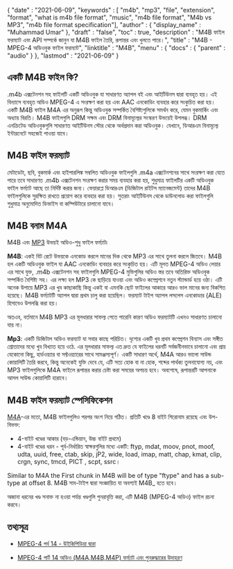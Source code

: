 {
  "date" : "2021-06-09",
  "keywords" : [ "m4b", "mp3", "file", "extension", "format", "what is m4b file format", "music", "m4b file format", "M4b vs MP3", "m4b file format specification"],
  "author" : {
    "display_name" : "Muhammad Umar"
},
  "draft" : "false",
  "toc" : true,
  "description" : "M4B ফাইল ফরম্যাট এবং API সম্পর্কে জানুন যা M4B ফাইল তৈরি, রূপান্তর এবং খুলতে পারে।",
  "title" : "M4B - MPEG-4 অডিওবুক ফাইল ফরম্যাট",
  "linktitle" : "M4B",
  "menu" : {
    "docs" : {
      "parent" : "audio"
}
},
  "lastmod" : "2021-06-09"
}

## একটি M4B ফাইল কি?

.m4b এক্সটেনশন সহ ফাইলটি একটি অডিওবুক যা সাধারণত অ্যাপল বই এবং আইটিউনস দ্বারা ব্যবহৃত হয়। এই বিন্যাসে ব্যবহৃত অডিও MPEG-4 এ সংরক্ষণ করা হয় এবং AAC এনকোডিং ব্যবহার করে সংকুচিত করা হয়। একটি M4B ফাইল M4A এর অনুরূপ কিন্তু অডিওবুক সম্পর্কিত বৈশিষ্ট্যগুলিকে সমর্থন করে, যেমন বুকমার্কিং এবং অধ্যায় বিরতি। M4B ফাইলগুলি DRM সক্ষম এবং DRM বিনামূল্যের সংস্করণ উভয়েই উপলব্ধ। DRM এনক্রিটেড অডিওবুকগুলি সাধারণত আইটিউনস স্টোর থেকে অর্থপ্রদান করা অডিওবুক। যেখানে, ডিআরএম বিনামূল্যে ইন্টারনেটে সহজেই পাওয়া যাবে।

## M4B ফাইল ফরম্যাট

মেটাডেটা, ছবি, বুকমার্ক এবং হাইপারলিঙ্ক সম্বলিত অডিওবুক ফাইলগুলি .m4a এক্সটেনশনের সাথে সংরক্ষণ করা যেতে পারে তবে সাধারণত .m4b এক্সটেনশন সংরক্ষণ করার সময় ব্যবহার করা হয়, শুধুমাত্র ফাইলটির একটি অডিওবুক ফাইল ফর্ম্যাট আছে তা নির্দিষ্ট করার জন্য। ফেয়ারপ্লে ডিআরএম (ডিজিটাল রাইটস ম্যানেজমেন্ট) তাদের M4B ফাইলগুলিকে সুরক্ষিত রাখতে প্রয়োগ করে ব্যবহার করা হয়। সুতরাং আইটিউনস থেকে ডাউনলোড করা ফাইলগুলি শুধুমাত্র অনুমোদিত ডিভাইস বা কম্পিউটারে চালানো যাবে।


## M4B বনাম M4A

M4B এবং [MP3](/audio/mp3/) উভয়ই অডিও-শুধু ফাইল ফর্ম্যাট৷

**M4B**: একই বিট রেটে উভয়কে এনকোড করলে মানের দিক থেকে MP3 এর সাথে তুলনা করলে জিতবে। M4B হল একটি অডিওবুক ফাইল যা AAC এনকোডিং ব্যবহার করে সংকুচিত হয়। এটি মূলত MPEG-4 অডিও লেয়ার এর সাথে যুক্ত, .m4b এক্সটেনশন সহ ফাইলগুলি MPEG-4 মুভিগুলির অডিও স্তর তবে অতিরিক্ত অডিওবুক সম্পর্কিত বৈশিষ্ট্য সহ। এর লক্ষ্য হল MP3 কে ছাড়িয়ে যাওয়া এবং অডিও কম্প্রেশনে নতুন স্ট্যান্ডার্ড হয়ে ওঠা। এটি অনেক উপায়ে MP3 এর খুব কাছাকাছি কিন্তু একই বা এমনকি ছোট ফাইলের আকারে আরও ভাল মানের জন্য বিকশিত হয়েছে। M4B ফর্ম্যাটটি অ্যাপল দ্বারা প্রথম চালু করা হয়েছিল। ফরম্যাট টাইপ অ্যাপল লসলেস এনকোডার (ALE) হিসাবেও উপলব্ধি করা হয়।

অতএব, বর্তমানে M4B MP3 এর মূলধারার সাফল্য পেতে পারেনি কারণ অডিও ফরম্যাটটি এখনও সাধারণত চালানো যায় না।

**Mp3**: একটি ডিজিটাল অডিও ফরম্যাট যা সবার কাছে পরিচিত। দৃশ্যের একটি খুব প্রথম কম্প্রেশন বিন্যাস এবং সঙ্গীত শ্রোতাদের মধ্যে খুব বিখ্যাত হয়ে ওঠে. এর মূলধারার সাফল্য এত দ্রুত যে ফাইলের ধরনটি সর্বজনীনভাবে চালানো এবং প্রায় যেকোনো কিছু, হার্ডওয়্যার বা সফ্টওয়্যারের সাথে সামঞ্জস্যপূর্ণ। একটি সাধারণ অর্থে, M4A আরও ভালো সাউন্ড কোয়ালিটি তৈরি করবে, কিন্তু অনেকেই যুক্তি দেবে যে, এটি সত্য হোক বা না হোক, শব্দের পার্থক্য তুলনাযোগ্য নয়, এবং MP3 ফাইলগুলিকে M4A ফাইলে রূপান্তর করার চেষ্টা করা সময়ের অপচয় হবে। অবশেষে, রূপান্তরটি আপনাকে আসল সাউন্ড কোয়ালিটি হারাবে।

## M4B ফাইল ফরম্যাট স্পেসিফিকেশন

[M4A](/audio/m4a/)-এর মতো, M4B ফাইলগুলিও পরপর অংশ নিয়ে গঠিত। প্রতিটি খণ্ডে 8 বাইট শিরোনাম রয়েছে এবং উপ-বিভক্ত:
- 4-বাইট খণ্ডের আকার (বড়-এন্ডিয়ান, উচ্চ বাইট প্রথমে)
- 4-বাইট খণ্ডের ধরন - পূর্ব-নির্ধারিত স্বাক্ষরগুলির মধ্যে একটি: ftyp, mdat, moov, pnot, moof, udta, uuid, free, ctab, skip, jP2, wide, load, imap, matt, chap, kmat, clip, crgn, sync, tmcd, PICT , scpt, ssrc।

Similar to M4A the First chunk in M4B will be of type "ftype" and has a sub-type at offset 8. M4B সাব-টাইপ দ্বারা সংজ্ঞায়িত যা অবশ্যই M4B_ হতে হবে।

অজানা ধরনের খণ্ড সনাক্ত না হওয়া পর্যন্ত খণ্ডগুলি পুনরাবৃত্তি করা, এটি M4B (MPEG-4 অডিও) ফাইল রচনা করবে।

## তথ্যসূত্র

* [MPEG-4 পর্ব 14 - উইকিপিডিয়া দ্বারা](https://en.wikipedia.org/wiki/MPEG-4_Part_14)

* [MPEG-4 পার্ট 14 অডিও (M4A,M4B,M4P) ফর্ম্যাট এবং পুনরুদ্ধারের উদাহরণ](https://www.file-recovery.com/m4a-signature-format.htm)


